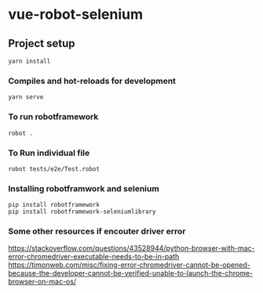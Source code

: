 # vue-robot-selenium

## Project setup
```
yarn install
```

### Compiles and hot-reloads for development
```
yarn serve
```

### To run robotframework
```
robot .
```

### To Run individual file
```
robot tests/e2e/Test.robot
```

### Installing robotframwork and selenium
```
pip install robotframework
pip install robotframework-seleniumlibrary
```

### Some other resources if encouter driver error
https://stackoverflow.com/questions/43528944/python-browser-with-mac-error-chromedriver-executable-needs-to-be-in-path
https://timonweb.com/misc/fixing-error-chromedriver-cannot-be-opened-because-the-developer-cannot-be-verified-unable-to-launch-the-chrome-browser-on-mac-os/
